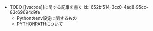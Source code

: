 - TODO [[vscode]]に関する記事を書く
  id:: 652bf514-3cc0-4ad8-95cc-83c69694d9fe
	- Pythonのenv設定に関するもの
	- PYTHONPATHについて